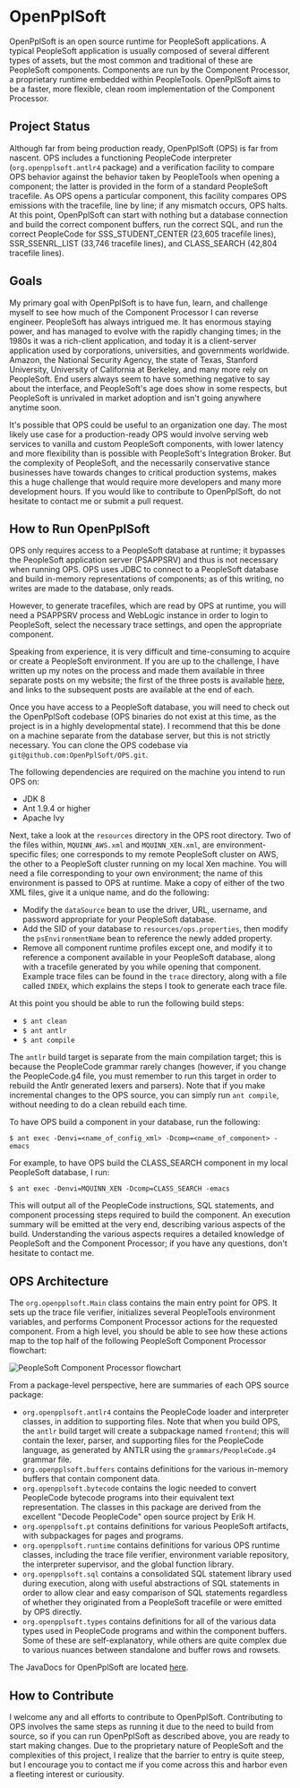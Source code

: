 # OpenPplSoft

OpenPplSoft is an open source runtime for PeopleSoft applications. A typical PeopleSoft application is usually composed of several different types of assets, but the most common and traditional of these are PeopleSoft components. Components are run by the Component Processor, a proprietary runtime embedded within PeopleTools. OpenPplSoft aims to be a faster, more flexible, clean room implementation of the Component Processor.

## Project Status

Although far from being production ready, OpenPplSoft (OPS) is far from nascent. OPS includes a functioning PeopleCode interpreter (`org.openpplsoft.antlr4` package) and a verification facility to compare OPS behavior against the behavior taken by PeopleTools when opening a component; the latter is provided in the form of a standard PeopleSoft tracefile. As OPS opens a particular component, this facility compares OPS emissions with the tracefile, line by line; if any mismatch occurs, OPS halts. At this point, OpenPplSoft can start with nothing but a database connection and build the correct component buffers, run the correct SQL, and run the correct PeopleCode for SSS\_STUDENT\_CENTER (23,605 tracefile lines), SSR\_SSENRL\_LIST (33,746 tracefile lines), and CLASS\_SEARCH (42,804 tracefile lines).

## Goals

My primary goal with OpenPplSoft is to have fun, learn, and challenge myself to see how much of the Component Processor I can reverse engineer. PeopleSoft has always intrigued me. It has enormous staying power, and has managed to evolve with the rapidly changing times; in the 1980s it was a rich-client application, and today it is a client-server application used by corporations, universities, and governments worldwide. Amazon, the National Security Agency, the state of Texas, Stanford University, University of California at Berkeley, and many more rely on PeopleSoft. End users always seem to have something negative to say about the interface, and PeopleSoft's age does show in some respects, but PeopleSoft is unrivaled in market adoption and isn't going anywhere anytime soon.

It's possible that OPS could be useful to an organization one day. The most likely use case for a production-ready OPS would involve serving web services to vanilla and custom PeopleSoft components, with lower latency and more flexibility than is possible with PeopleSoft's Integration Broker. But the complexity of PeopleSoft, and the necessarily conservative stance businesses have towards changes to critical production systems, makes this a huge challenge that would require more developers and many more development hours. If you would like to contribute to OpenPplSoft, do not hesitate to contact me or submit a pull request.

## How to Run OpenPplSoft

OPS only requires access to a PeopleSoft database at runtime; it bypasses the PeopleSoft application server (PSAPPSRV) and thus is not necessary when running OPS. OPS uses JDBC to connect to a PeopleSoft database and build in-memory representations of components; as of this writing, no writes are made to the database, only reads.

However, to generate tracefiles, which are read by OPS at runtime, you will need a PSAPPSRV process and WebLogic instance in order to login to PeopleSoft, select the necessary trace settings, and open the appropriate component.

Speaking from experience, it is very difficult and time-consuming to acquire or create a PeopleSoft environment. If you are up to the challenge, I have written up my notes on the process and made them available in three separate posts on my website; the first of the three posts is available [here][ps-post1], and links to the subsequent posts are available at the end of each.

Once you have access to a PeopleSoft database, you will need to check out the OpenPplSoft codebase (OPS binaries do not exist at this time, as the project is in a highly developmental state). I recommend that this be done on a machine separate from the database server, but this is not strictly necessary. You can clone the OPS codebase via `git@github.com:OpenPplSoft/OPS.git`.

The following dependencies are required on the machine you intend to run OPS on:

* JDK 8
* Ant 1.9.4 or higher
* Apache Ivy

Next, take a look at the `resources` directory in the OPS root directory. Two of the files within, `MQUINN_AWS.xml` and `MQUINN_XEN.xml`, are environment-specific files; one corresponds to my remote PeopleSoft cluster on AWS, the other to a PeopleSoft cluster running on my local Xen machine. You will need a file corresponding to your own environment; the name of this environment is passed to OPS at runtime. Make a copy of either of the two XML files, give it a unique name, and do the following:

* Modify the `dataSource` bean to use the driver, URL, username, and password appropriate for your PeopleSoft database.
* Add the SID of your database to `resources/ops.properties`, then modify the `psEnvironmentName` bean to reference the newly added property.
* Remove all component runtime profiles except one, and modify it to reference a component available in your PeopleSoft database, along with a tracefile generated by you while opening that component. Example trace files can be found in the `trace` directory, along with a file called `INDEX`, which explains the steps I took to generate each trace file.

At this point you should be able to run the following build steps:

* `$ ant clean`
* `$ ant antlr`
* `$ ant compile`

The `antlr` build target is separate from the main compilation target; this is because the PeopleCode grammar rarely changes (however, if you change the PeopleCode.g4 file, you must remember to run this target in order to rebuild the Antlr generated lexers and parsers). Note that if you make incremental changes to the OPS source, you can simply run `ant compile`, without needing to do a clean rebuild each time.

To have OPS build a component in your database, run the following:

`$ ant exec -Denvi=<name_of_config_xml> -Dcomp=<name_of_component> -emacs`

For example, to have OPS build the CLASS\_SEARCH component in my local PeopleSoft database, I run:

`$ ant exec -Denvi=MQUINN_XEN -Dcomp=CLASS_SEARCH -emacs`

This will output all of the PeopleCode instructions, SQL statements, and component processing steps required to build the component. An execution summary will be emitted at the very end, describing various aspects of the build. Understanding the various aspects requires a detailed knowledge of PeopleSoft and the Component Processor; if you have any questions, don't hesitate to contact me.

## OPS Architecture

The `org.openpplsoft.Main` class contains the main entry point for OPS. It sets up the trace file verifier, initializes several PeopleTools environment variables, and performs Component Processor actions for the requested component. From a high level, you should be able to see how these actions map to the top half of the following PeopleSoft Component Processor flowchart:

![PeopleSoft Component Processor flowchart](https://raw.github.com/OpenPplSoft/OPS/master/images/ps_comp_processor_flow.jpg)

From a package-level perspective, here are summaries of each OPS source package:

* `org.openpplsoft.antlr4` contains the PeopleCode loader and interpreter classes, in addition to supporting files. Note that when you build OPS, the `antlr` build target will create a subpackage named `frontend`; this will contain the lexer, parser, and supporting files for the PeopleCode language, as generated by ANTLR using the `grammars/PeopleCode.g4` grammar file.
* `org.openpplsoft.buffers` contains definitions for the various in-memory buffers that contain component data.
* `org.openpplsoft.bytecode` contains the logic needed to convert PeopleCode bytecode programs into their equivalent text representation. The classes in this package are derived from the excellent "Decode PeopleCode" open source project by Erik H.
* `org.openpplsoft.pt` contains definitions for various PeopleSoft artifacts, with subpackages for pages and programs.
* `org.openpplsoft.runtime` contains definitions for various OPS runtime classes, including the trace file verifier, environment variable repository, the interpreter supervisor, and the global function library.
* `org.openpplsoft.sql` contains a consolidated SQL statement library used during execution, along with useful abstractions of SQL statements in order to allow clear and easy comparison of SQL statements regardless of whether they originated from a PeopleSoft tracefile or were emitted by OPS directly.
* `org.openpplsoft.types` contains definitions for all of the various data types used in PeopleCode programs and within the component buffers. Some of these are self-explanatory, while others are quite complex due to various nuances between standalone and buffer rows and rowsets.

The JavaDocs for OpenPplSoft are located [here][ops-javadocs].

## How to Contribute

I welcome any and all efforts to contribute to OpenPplSoft. Contributing to OPS involves the same steps as running it due to the need to build from source, so if you can run OpenPplSoft as described above, you are ready to start making changes. Due to the proprietary nature of PeopleSoft and the complexities of this project, I realize that the barrier to entry is quite steep, but I encourage you to contact me if you come across this and harbor even a fleeting interest or curiousity.

[ps-post1]: http://mattjquinn.com/2013/09/09/preparing-pscs-client-workstation.html
[ops-javadocs]: http://openpplsoft.org/javadocs/

